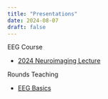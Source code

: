 ```yaml
---
title: "Presentations"
date: 2024-08-07
draft: false
---
```


EEG Course

- [2024 Neuroimaging Lecture](MR-LEC/MR-LEC-RevealJS-Maksim%E2%80%99s%20Mac%20mini.html)

Rounds Teaching

- [EEG Basics](eeg_basics_lecture/eeg_basics.html)

